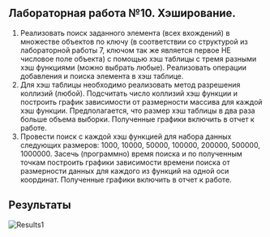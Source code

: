 ## Лабораторная работа №10. Хэширование.

1. Реализовать поиск заданного элемента (всех вхождений) в множестве объектов по ключу (в соответствии со структурой из  лабораторной работы 7, ключом так же является  первое НЕ числовое поле объекта) с помощью хэш таблицы с тремя разными хэш функциями (можно выбрать любые). Реализовать операции добавления и поиска элемента в хэш таблице.
2. Для хэш таблицы необходимо реализовать метод разрешения коллизий (любой). Подсчитать число коллизий хэш функции и построить график зависимости от размерности массива для каждой хэш функции. Предполагается, что размер хэш таблицы в два раза больше объема выборки. Полученные графики включить в отчет к работе.
3. Провести поиск с каждой хэш функцией для набора данных следующих размеров: 1000, 10000, 50000, 100000, 200000, 500000, 1000000. Засечь (программно) время поиска  и по полученным точкам построить графики зависимости времени поиска от размерности данных для каждого из функций на одной оси координат. Полученные графики включить в отчет к работе.

## Результаты
![Results1](python_plots/plots/collisions_graph.png "results1")